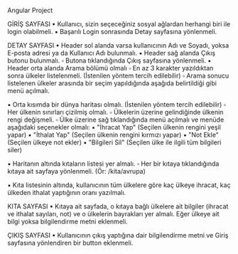 Angular Project

GİRİŞ SAYFASI
▪ Kullanıcı, sizin seçeceğiniz sosyal ağlardan herhangi biri ile login olabilmeli.
▪ Başarılı Login sonrasında Detay sayfasına yönlenmeli.

DETAY SAYFASI
▪ Header sol alanda varsa kullanıcının Adı ve Soyadı, yoksa E-posta adresi ya da Kullanıcı Adı
bulunmalı.
▪ Header sağ alanda Çıkış butonu bulunmalı.
▫ Butona tıklandığında Çıkış sayfasına yönlenmeli.
▪ Header orta alanda Arama bölümü olmalı
▫ En az 3 karakter yazıldıktan sonra ülkeler listelenmeli. (İstenilen yöntem tercih edilebilir)
▫ Arama sonucu listelenen ülkeler arasında bir seçim yapıldığında aşağıda belirtildiği gibi menü
açılmalı.

▪ Orta kısımda bir dünya haritası olmalı. (İstenilen yöntem tercih edilebilir)
▫ Her ülkenin sınırları çizilmiş olmalı.
▫ Ülkelerin üzerine gelindiğinde ülkenin rengi değişmeli.
▫ Ülke üzerine sağ tıklandığında menü açılmalı ve menüde aşağıdaki seçenekler olmalı:
▪ "İhracat Yap" (Seçilen ülkenin rengini yeşil yapar)
▪ "İthalat Yap" (Seçilen ülkenin rengini kırmızı yapar)
▪ "Not Ekle" (Seçilen ülkeye not ekler)
▪ "Bilgileri Sil" (Seçilen ülke ile ilgili tüm bilgileri siler)

▪ Haritanın altında kıtaların listesi yer almalı.
▫ Her bir kıtaya tıklandığında kıtaya ait sayfaya yönlenmeli. (Ör: /kita/avrupa)

▪ Kıta listesinin altında, kullanıcının tüm ülkelere göre kaç ülkeye ihracat, kaç ülkeden ithalat
yaptığının oranı yazılmalı.

KITA SAYFASI
▪ Kıtaya ait sayfada, o kıtaya bağlı ülkelere ait bilgiler (ihracat ve ithalat sayıları, not) ve o ülkelerin
bayrakları yer almalı. Eğer ülkeye ait bilgi yoksa bilgilendirme metni eklenmeli.

ÇIKIŞ SAYFASI
▪ Kullanıcının çıkış yaptığına dair bilgilendirme metni ve Giriş sayfasına yönlendiren bir button
eklenmeli.
